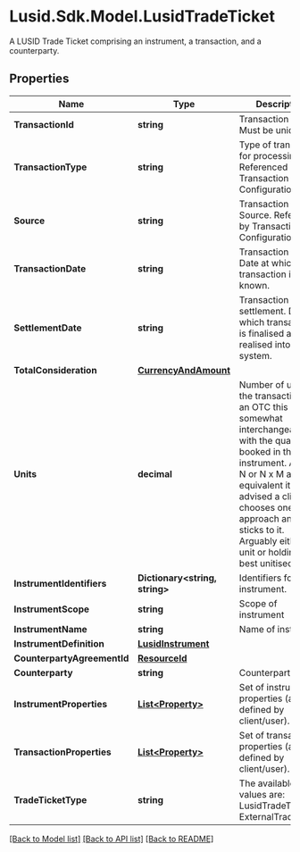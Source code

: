 # Lusid.Sdk.Model.LusidTradeTicket
A LUSID Trade Ticket comprising an instrument, a transaction, and a counterparty.

## Properties

Name | Type | Description | Notes
------------ | ------------- | ------------- | -------------
**TransactionId** | **string** | Transaction ID. Must be unique. | 
**TransactionType** | **string** | Type of transaction for processing. Referenced by Transaction Configuration. | 
**Source** | **string** | Transaction Source. Referenced by Transaction Configuration. | [optional] 
**TransactionDate** | **string** | Transaction Date. Date at which transaction is known. | 
**SettlementDate** | **string** | Transaction settlement. Date at which transaction is finalised and realised into the system. | 
**TotalConsideration** | [**CurrencyAndAmount**](CurrencyAndAmount.md) |  | 
**Units** | **decimal** | Number of units in the transaction. For an OTC this is somewhat interchangeable with the quantity booked in the  instrument. As M x N or N x M are equivalent it is advised a client chooses one approach and sticks to it.  Arguably either the unit or holding is best unitised. | 
**InstrumentIdentifiers** | **Dictionary&lt;string, string&gt;** | Identifiers for the instrument. | 
**InstrumentScope** | **string** | Scope of instrument | [optional] 
**InstrumentName** | **string** | Name of instrument | [optional] 
**InstrumentDefinition** | [**LusidInstrument**](LusidInstrument.md) |  | [optional] 
**CounterpartyAgreementId** | [**ResourceId**](ResourceId.md) |  | [optional] 
**Counterparty** | **string** | Counterparty | [optional] 
**InstrumentProperties** | [**List&lt;Property&gt;**](Property.md) | Set of instrument properties (as defined by client/user). | [optional] 
**TransactionProperties** | [**List&lt;Property&gt;**](Property.md) | Set of transaction properties (as defined by client/user). | [optional] 
**TradeTicketType** | **string** | The available values are: LusidTradeTicket, ExternalTradeTicket | 

[[Back to Model list]](../README.md#documentation-for-models) [[Back to API list]](../README.md#documentation-for-api-endpoints) [[Back to README]](../README.md)

